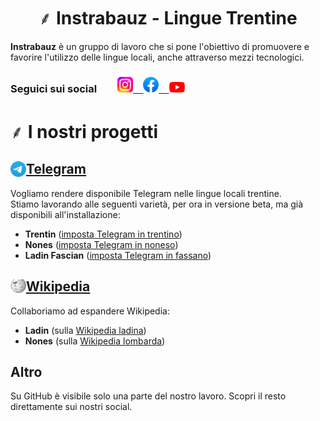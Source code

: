 <h1 align="center">
⸙ Instrabauz - Lingue Trentine
</h1>

**Instrabauz** è un gruppo di lavoro che si pone l'obiettivo di promuovere e favorire l'utilizzo delle lingue locali, anche attraverso mezzi tecnologici.

### Seguici sui social  <a href="https://instagram.com/instrabauz"><img src="https://raw.githubusercontent.com/instrabauz/.github/main/images/instagram.svg" width="25px"/></a><a href="https://www.facebook.com/instrabauz"> <img src="https://raw.githubusercontent.com/instrabauz/.github/main/images/facebook.svg" width="25px"/></a><a href="https://www.youtube.com/@instrabauz-linguetrentine3503"> <img src="https://raw.githubusercontent.com/instrabauz/.github/main/images/youtube.svg" width="25px"/></a>


# ⸙ I nostri progetti

## <a href="https://github.com/instrabauz/telegram-translations"><img align="left" src="https://raw.githubusercontent.com/instrabauz/.github/main/images/telegram.svg" width="25px"/>Telegram</a>
Vogliamo rendere disponibile Telegram nelle lingue locali trentine.\
Stiamo lavorando alle seguenti varietà, per ora in versione beta, ma già disponibili all'installazione:
- **Trentin** ([imposta Telegram in trentino](https://t.me/setlanguage/trntn))
- **Nones** ([imposta Telegram in noneso](https://t.me/setlanguage/noneso))
- **Ladin Fascian** ([imposta Telegram in fassano](https://t.me/setlanguage/fascian))

## <a href="https://github.com/instrabauz/wikipedia"><img align="left" src="https://raw.githubusercontent.com/instrabauz/.github/main/images/wikipedia.svg" width="25px"/>Wikipedia</a>
Collaboriamo ad espandere Wikipedia:
- **Ladin** (sulla [Wikipedia ladina](https://lld.wikipedia.org))
- **Nones** (sulla [Wikipedia lombarda](https://lmo.wikipedia.org/wiki/Wikipedia:Wikipedia_par_n%C3%B2nes_e_solander))

## Altro
Su GitHub è visibile solo una parte del nostro lavoro. Scopri il resto direttamente sui nostri social.
